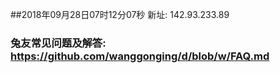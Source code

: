 ##2018年09月28日07时12分07秒 新址: 142.93.233.89
### 兔友常见问题及解答: https://github.com/wanggonging/d/blob/w/FAQ.md
